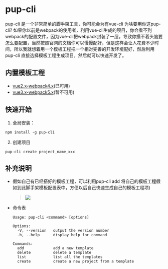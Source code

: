 # pup-cli
pup-cli 是一个非常简单的脚手架工具，你可能会为有vue-cli 为啥要用你这pup-cli? 如果你以前是webpack的使用者，利用vue-cli生成的项目，你会看不到webpack的配置文件，因为vue-cli把webpack封装了一层，导致你摸不着头脑要怎么要配置，当然按照官网的文档你可以慢慢配好，但是这样会让人花费不少时间，所以我就想着用一个模板工程把一个相对完善的开发环境配好，然后利用pup-cli 直接选择模板工程生成项目，然后就可以快速开发了。

## 内置模板工程
- [vue2.x-webpack4.x](https://github.com/yxw007/vue2.x-webpack4.x)(已可用)
- [vue3.x-webpack5.x](https://github.com/yxw007/vue3.x-webpack5.x)(暂不可用)

## 快速开始
1. 全局安装：
  ```
  npm install -g pup-cli
  ```
2. 创建项目
  ```
  pup-cli create project_name_xxx
  ```


## 补充说明
- 假如自己有已经搭好的模板工程，可以利用pup-cli add 将自己的模板工程假如到此脚手架模板配置表中，方便以后自己快速生成自己的模板工程项)
  > ![](https://cdn.jsdelivr.net/gh/yxw007/BlogPicBed@master/img/20211210234210.png)

- 命令表
  ```
  Usage: pup-cli <command> [options]

  Options:
    -V, --version   output the version number
    -h, --help      display help for command

  Commands:
    add             add a new template
    delete          delete a template
    list            list all the templates
    create          create a new project from a template
  ```
